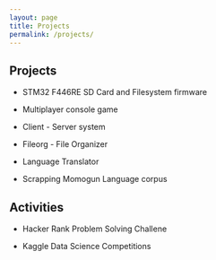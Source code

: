 ```yaml
---
layout: page
title: Projects
permalink: /projects/
---
```

## Projects

- STM32 F446RE SD Card and Filesystem firmware

- Multiplayer console game

- Client - Server system

- Fileorg - File Organizer

- Language Translator

- Scrapping Momogun Language corpus

## Activities

- Hacker Rank Problem Solving Challene

- Kaggle Data Science Competitions

